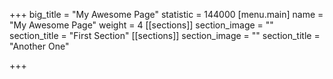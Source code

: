 +++
big_title = "My Awesome Page"
statistic = 144000
[menu.main]
name = "My Awesome Page"
weight = 4
[[sections]]
section_image = ""
section_title = "First Section"
[[sections]]
section_image = ""
section_title = "Another One"

+++
